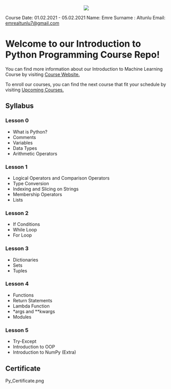 <div align="center">
  <img src="https://github.com/globalaihub/introduction-to-machine-learning/blob/main/Decision%20Trees/img/logo.png">
</div>

Course Date: 01.02.2021 - 05.02.2021
Name: Emre
Surname : Altunlu
Email: emrealtunlu7@gmail.com
# Welcome to our Introduction to Python Programming Course Repo!

You can find more information about our Introduction to Machine Learning Course by visiting [Course Website.](https://globalaihub.com/introduction-to-machine-learning/)

To enroll our courses, you can find the next course that fit your schedule by visiting [Upcoming Courses.](https://globalaihub.com/upcoming-courses/)

## Syllabus

### Lesson 0
- What is Python?
- Comments
- Variables
- Data Types
- Arithmetic Operators

### Lesson 1
- Logical Operators and Comparison Operators
- Type Conversion
- Indexing and Slicing on Strings
- Membership Operators
- Lists

### Lesson 2
- If Conditions
- While Loop
- For Loop

### Lesson 3
- Dictionaries
- Sets
- Tuples

### Lesson 4
- Functions
- Return Statements
- Lambda Function
- *args and **kwargs
- Modules


### Lesson 5
- Try-Except
- Introduction to OOP
- Introduction to NumPy (Extra)

## Certificate
Py_Certificate.png



